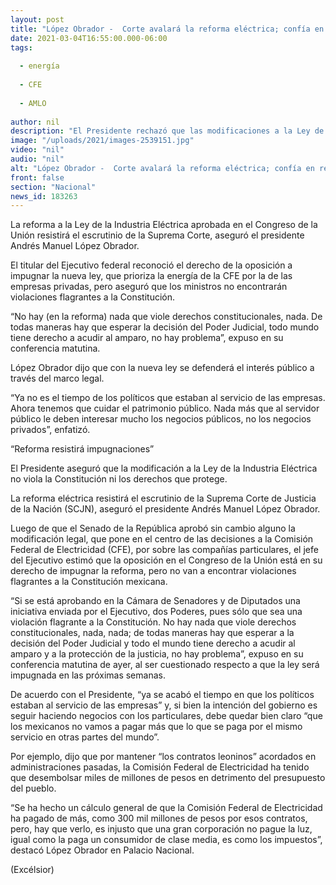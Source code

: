 ```yaml
---
layout: post
title: "López Obrador -  Corte avalará la reforma eléctrica; confía en revés legal a opositores"
date: 2021-03-04T16:55:00.000-06:00
tags:
  
  - energía
  
  - CFE
  
  - AMLO
  
author: nil
description: "El Presidente rechazó que las modificaciones a la Ley de la Industria Eléctrica aprobadas por el Congreso caigan en la ilegalidad, por lo que confió en que las impugnaciones de la oposición no prosperen"
image: "/uploads/2021/images-2539151.jpg"
video: "nil"
audio: "nil"
alt: "López Obrador -  Corte avalará la reforma eléctrica; confía en revés legal a opositores"
front: false
section: "Nacional"
news_id: 183263
---
```


La reforma a la Ley de la Industria Eléctrica aprobada en el Congreso de la Unión resistirá el escrutinio de la Suprema Corte, aseguró el presidente Andrés Manuel López Obrador.

El titular del Ejecutivo federal reconoció el derecho de la oposición a impugnar la nueva ley, que prioriza la energía de la CFE por la de las empresas privadas, pero aseguró que los ministros no encontrarán violaciones flagrantes a la Constitución.

“No hay (en la reforma) nada que viole derechos constitucionales, nada. De todas maneras hay que esperar la decisión del Poder Judicial, todo mundo tiene derecho a acudir al amparo, no hay problema”, expuso en su conferencia matutina.

López Obrador dijo que con la nueva ley se defenderá el interés público a través del marco legal.

“Ya no es el tiempo de los políticos que estaban al servicio de las empresas. Ahora tenemos que cuidar el patrimonio público. Nada más que al servidor público le deben interesar mucho los negocios públicos, no los negocios privados”, enfatizó.

“Reforma resistirá impugnaciones”

El Presidente aseguró que la modificación a la Ley de la Industria Eléctrica no viola la Constitución ni los derechos que protege.

La reforma eléctrica resistirá el escrutinio de la Suprema Corte de Justicia de la Nación (SCJN), aseguró el presidente Andrés Manuel López Obrador.

Luego de que el Senado de la República aprobó sin cambio alguno la modificación legal, que pone en el centro de las decisiones a la Comisión Federal de Electricidad (CFE), por sobre las compañías particulares, el jefe del Ejecutivo estimó que la oposición en el Congreso de la Unión está en su derecho de impugnar la reforma, pero no van a encontrar violaciones flagrantes a la Constitución mexicana.

“Si se está aprobando en la Cámara de Senadores y de Diputados una iniciativa enviada por el Ejecutivo, dos Poderes, pues sólo que sea una violación flagrante a la Constitución. No hay nada que viole derechos constitucionales, nada, nada; de todas maneras hay que esperar a la decisión del Poder Judicial y todo el mundo tiene derecho a acudir al amparo y a la protección de la justicia, no hay problema”, expuso en su conferencia matutina de ayer, al ser cuestionado respecto a que la ley será impugnada en las próximas semanas.

De acuerdo con el Presidente, “ya se acabó el tiempo en que los políticos estaban al servicio de las empresas” y, si bien la intención del gobierno es seguir haciendo negocios con los particulares, debe quedar bien claro “que los mexicanos no vamos a pagar más que lo que se paga por el mismo servicio en otras partes del mundo”.

Por ejemplo, dijo que por mantener “los contratos leoninos” acordados en administraciones pasadas, la Comisión Federal de Electricidad ha tenido que desembolsar miles de millones de pesos en detrimento del presupuesto del pueblo.

“Se ha hecho un cálculo general de que la Comisión Federal de Electricidad ha pagado de más, como 300 mil millones de pesos por esos contratos, pero, hay que verlo, es injusto que una gran corporación no pague la luz, igual como la paga un consumidor de clase media, es como los impuestos”, destacó López Obrador en Palacio Nacional.

(Excélsior)